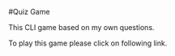 #Quiz Game 

This CLI game based on my own questions.

To play this game please click on following link.